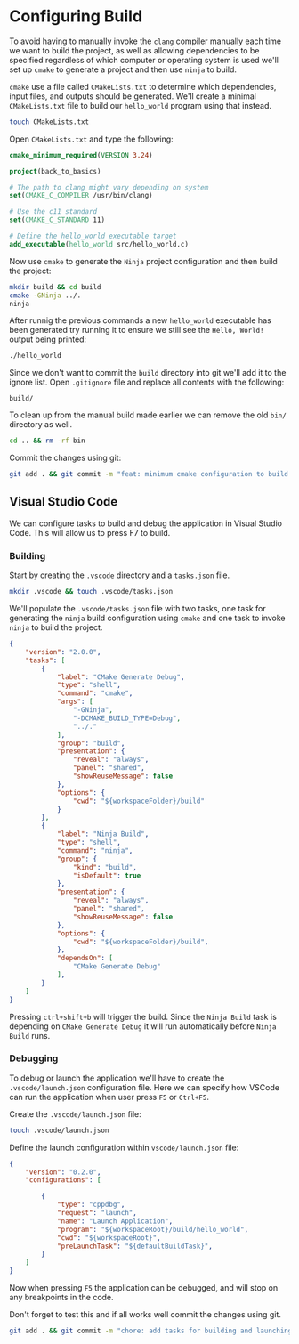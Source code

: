 # Configuring Build
To avoid having to manually invoke the `clang` compiler manually each time we want to build the project, as well as allowing dependencies to be specified regardless of which computer or operating system is used we'll set up `cmake` to generate a project and then use `ninja` to build.

`cmake` use a file called `CMakeLists.txt` to determine which dependencies, input files, and outputs should be generated. We'll create a minimal `CMakeLists.txt` file to build our `hello_world` program using that instead.

```sh
touch CMakeLists.txt
```

Open `CMakeLists.txt` and type the following:
```cmake
cmake_minimum_required(VERSION 3.24)

project(back_to_basics)

# The path to clang might vary depending on system
set(CMAKE_C_COMPILER /usr/bin/clang)

# Use the c11 standard
set(CMAKE_C_STANDARD 11)

# Define the hello_world executable target
add_executable(hello_world src/hello_world.c)
```

Now use `cmake` to generate the `Ninja` project configuration and then build the project:
```sh
mkdir build && cd build
cmake -GNinja ../.
ninja
```

After runnig the previous commands a new `hello_world` executable has been generated try running it to ensure we still see the `Hello, World!` output being printed:
```sh
./hello_world
```

Since we don't want to commit the `build` directory into git we'll add it to the ignore list. Open `.gitignore` file and replace all contents with the following:
```gitignore
build/
```

To clean up from the manual build made earlier we can remove the old `bin/` directory as well.
```sh
cd .. && rm -rf bin
```

Commit the changes using git:
```sh
git add . && git commit -m "feat: minimum cmake configuration to build hello_world"
```

## Visual Studio Code
We can configure tasks to build and debug the application in Visual Studio Code. This will allow us to press F7 to build.

### Building

Start by creating the `.vscode` directory and a `tasks.json` file.

```sh
mkdir .vscode && touch .vscode/tasks.json
```

We'll populate the `.vscode/tasks.json` file with two tasks, one task for generating the `ninja` build configuration using `cmake` and one task to invoke `ninja` to build the project.

```json
{
    "version": "2.0.0",
    "tasks": [
        {
            "label": "CMake Generate Debug",
            "type": "shell",
            "command": "cmake",
            "args": [
                "-GNinja",
                "-DCMAKE_BUILD_TYPE=Debug",
                "../."
            ],
            "group": "build",
            "presentation": {
                "reveal": "always",
                "panel": "shared",
                "showReuseMessage": false
            },
            "options": {
                "cwd": "${workspaceFolder}/build"
            }
        },
        {
            "label": "Ninja Build",
            "type": "shell",
            "command": "ninja",
            "group": {
                "kind": "build",
                "isDefault": true
            },
            "presentation": {
                "reveal": "always",
                "panel": "shared",
                "showReuseMessage": false
            },
            "options": {
                "cwd": "${workspaceFolder}/build",
            },
            "dependsOn": [
                "CMake Generate Debug"
            ],
        }
    ]
}
```

Pressing `ctrl+shift+b` will trigger the build. Since the `Ninja Build` task is depending on `CMake Generate Debug` it will run automatically before `Ninja Build` runs.

### Debugging
To debug or launch the application we'll have to create the `.vscode/launch.json` configuration file. Here we can specify how VSCode can run the application when user press `F5` or `Ctrl+F5`.

Create the `.vscode/launch.json` file:
```sh
touch .vscode/launch.json
```

Define the launch configuration within `vscode/launch.json` file:
```json
{
    "version": "0.2.0",
    "configurations": [

        {
            "type": "cppdbg",
            "request": "launch",
            "name": "Launch Application",
            "program": "${workspaceRoot}/build/hello_world",
            "cwd": "${workspaceRoot}",
            "preLaunchTask": "${defaultBuildTask}",
        }
    ]
}
```

Now when pressing `F5` the application can be debugged, and will stop on any breakpoints in the code.

Don't forget to test this and if all works well commit the changes using git.

```sh
git add . && git commit -m "chore: add tasks for building and launching the application"
```
